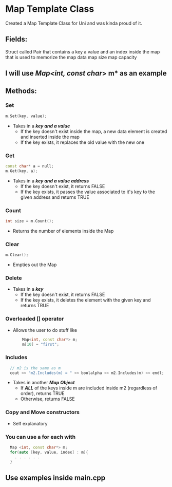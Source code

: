 # Map Template Class

Created a Map Template Class for Uni and was kinda proud of it.

## Fields:
Struct called Pair that contains a key a value and an index inside the map that is used to memorize the map data
map size
map capacity

## I will use *Map<int, const char*> m* as an example

## Methods:
### Set 
```cpp
m.Set(key, value);
```
- Takes in a ***key and a value***
  - If the key doesn't exist inside the map, a new data element is created and inserted inside the map
  - If the key exists, it replaces the old value with the new one
### Get
```cpp
const char* a = null;
m.Get(key, a);
```
- Takes in a ***key and a value address***
  - If the key doesn't exist, it returns FALSE
  - If the key exists, it passes the value associated to it's key to the given address and returns TRUE
### Count
```cpp
int size = m.Count();
``` 
- Returns the number of elements inside the Map
### Clear
```cpp
m.Clear();
```
- Empties out the Map
### Delete
- Takes in a ***key***
  - If the key doesn't exist, it returns FALSE
  - If the key exists, it deletes the element with the given key and returns TRUE
### Overloaded [] operator
- Allows the user to do stuff like
    ```cpp
        Map<int, const char*> m;
        m[10] = "first";
    ```
### Includes
```cpp
  // m2 is the same as m
  cout << "m2.Includes(m) = " << boolalpha << m2.Includes(m) << endl;
```
- Takes in another ***Map Object***
  - If ***ALL*** of the keys inside m are included inside m2 (regardless of order), returns TRUE
  - Otherwise, returns FALSE
  
### Copy and Move constructors
- Self explanatory

### You can use a for each with
  ```cpp
    Map <int, const char*> m;
    for(auto [key, value, index] : m){
      . . . . . .
    }
  ```

## Use examples inside main.cpp

